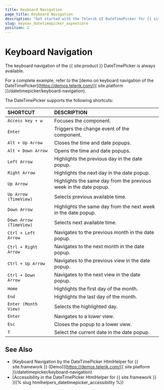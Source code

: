 ```yaml
---
title: Keyboard Navigation
page_title: Keyboard Navigation
description: "Get started with the Telerik UI DateTimePicker for {{ site.framework }} and learn about the accessibility support it provides through its keyboard navigation functionality."
slug: keynav_datetimepicker_aspnetcore
position: 2
---
```


# Keyboard Navigation

The keyboard navigation of the {{ site.product }} DateTimePicker is always available.

For a complete example, refer to the [demo on keyboard navigation of the DateTimePicker](https://demos.telerik.com/{{ site.platform }}/datetimepicker/keyboard-navigation).

The DateTimePicker supports the following shortcuts:

| SHORTCUT						| DESCRIPTION				                                               |
|:---                 |:---                                                                                |
| `Access key + w`    | Focuses the component.                                                             |
| `Enter`             | Triggers the change event of the component.                                        |
| `Alt + Up Arrow`    | Closes the time and date popups.                                                   |
| `Alt + Down Arrow`  | Opens the time and date popups.                                                    |
| `Left Arrow`        | Highlights the previous day in the date popup.                                     |
| `Right Arrow`       | Highlights the next day in the date popup.                                         |
| `Up Arrow`          | Highlights the same day from the previous week in the date popup.                  |
| `Up Arrow (TimeView)`| Selects previous available time.                                                  |
| `Down Arrow`        | Highlights the same day from the next week in the date popup.                      |
| `Down Arrow (TimeView)`| Selects next available time.                                                    |
| `Ctrl + Left Arrow` | Navigates to the previous month in the date popup.                                 |
| `Ctrl + Right Arrow`| Navigates to the next month in the date popup.                                     |
| `Ctrl + Up Arrow`   | Navigates to the previous view in the date popup.                                  |
| `Ctrl + Down Arrow` | Navigates to the next view in the date popup.                                      |
| `Home`              | Highlights the first day of the month.                                             |
| `End`               | Highlights the last day of the month.                                              |
| `Enter (Month View)`| Selects the highlighted day.                                                       |
| `Enter`             | Navigates to a lower view.                                                         |
| `Esc`               | Closes the popup to a lower view.                                                  |
| `T`                 | Select the current date in the date popup.                                         |

## See Also

* [Keyboard Navigation by the DateTimePicker HtmlHelper for {{ site.framework }} (Demo)](https://demos.telerik.com/{{ site.platform }}/datetimepicker/keyboard-navigation)
* [Accessibility in the DateTimePicker HtmlHelper for {{ site.framework }} ]({% slug htmlhelpers_datetimepicker_accessibility %})
